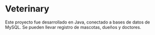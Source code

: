# Veterinary
Este proyecto fue desarrollado en Java, conectado a bases de datos de MySQL. Se pueden llevar registro de mascotas, dueños y doctores. 
